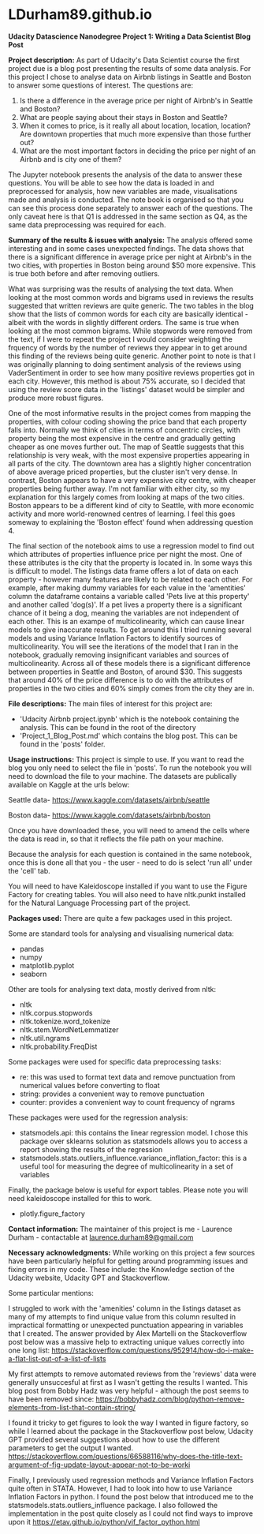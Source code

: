 # LDurham89.github.io

__Udacity Datascience Nanodegree Project 1: Writing a Data Scientist Blog Post__


__Project description:__ As part of Udacity's Data Scientist course the first project due is a blog post presenting the results of some data analysis.
For this project I chose to analyse data on Airbnb listings in Seattle and Boston to answer some questions of interest. The questions are:

1) Is there a difference in the average price per night of Airbnb's in Seattle and Boston?
2) What are people saying about their stays in Boston and Seattle?
3) When it comes to price, is it really all about location, location, location? Are downtown properties that much more expensive than those further out?
4) What are the most important factors in deciding the price per night of an Airbnb and is city one of them?

The Jupyter notebook presents the analysis of the data to answer these questions. You will be able to see how the data is loaded in and preprocessed
for analysis, how new variables are made, visualisations made and analysis is conducted. The note book is organised so that you can see this process done separately 
to answer each of the questions. The only caveat here is that Q1 is addressed in the same section as Q4, as the same data preprocessing was required for each.  

__Summary of the results & issues with analysis:__ The analysis offered some interesting and in some cases unexpected findings. The data shows that there is a 
significant difference in average price per night at Airbnb's in the two cities, with properties in Boston being around $50 more expensive. This is
true both before and after removing outliers.

What was surprising was the results of analysing the text data. When looking at the most common words and bigrams used in reviews the results
suggested that written reviews are quite generic. The two tables in the blog show that the lists of common words for each city are basically
identical - albeit with the words in slightly different orders. The same is true when looking at the most common bigrams. While stopwords were removed
from the text, if I were to repeat the project I would consider weighting the frquency of words by the number of reviews they appear in to get around this finding 
of the reviews being quite generic. Another point to note is that I was originally planning to doing sentiment analysis of the reviews using VaderSentiment in order to 
see how many positive reviews properties got in each city. However, this method is about 75% accurate, so I decided that using the review score data in the 'listings'
dataset would be simpler and produce more robust figures.

One of the most informative results in the project comes from mapping the properties, with colour coding showing the price band that each property
falls into. Normally we think of cities in terms of concentric circles, with property being the most expensive in the centre and gradually 
getting cheaper as one moves further out. The map of Seattle suggests that this relationship is very weak, with the most expensive properties
appearing in all parts of the city. The downtown area has a slightly higher concentration of above average priced properties, but the cluster
isn't very dense. In contrast, Boston appears to have a very expensive city centre, with cheaper properties being further away. I'm not familiar with
either city, so my explanation for this largely comes from looking at maps of the two cities. Boston appears to be a different kind of city to 
Seattle, with more economic activity and more world-renowned centres of learning. I feel this goes someway to explaining the 'Boston effect'
found when addressing question 4.

The final section of the notebook aims to use a regression model to find out which attributes of properties influence price per night the most.
One of these attributes is the city that the property is located in. In some ways this is difficult to model. The listings data frame offers
a lot of data on each property - however many features are likely to be related to each other. For example, after making dummy variables for
each value in the 'amentities' column the dataframe contains a variable called 'Pets live at this property' and another called 'dog(s)'. If a 
pet lives a property there is a significant chance of it being a dog, meaning the variables are not independent of each other. This is an exampe of multicolinearity,
which can cause linear models to give inaccurate results. To get around this I tried running several models and using Variance Inflation Factors
to identify sources of multicolinearity. You will see the iterations of the model that I ran in the notebook, gradually removing insignificant variables
and sources of multicolinearity. Across all of these models there is a significant difference between properties in Seattle and Boston, of around $30.
This suggests that around 40% of the price difference is to do with the attributes of properties in the two cities and 60% simply comes from the city they are in. 

__File descriptions:__ The main files of interest for this project are:
- 'Udacity Airbnb project.ipynb' which is the notebook containing the analysis. This can be found in the root of the directory
- 'Project_1_Blog_Post.md' which contains the blog post. This can be found in the 'posts' folder.
 
__Usage instructions:__ This project is simple to use. If you want to read the blog you only need to select the file in 'posts'. To run the notebook
you will need to download the file to your machine. The datasets are publically available on Kaggle at the urls below:

Seattle data-
https://www.kaggle.com/datasets/airbnb/seattle

Boston data-
https://www.kaggle.com/datasets/airbnb/boston

Once you have downloaded these, you will need to amend the cells where the data is read in, so that it reflects the file path on your machine.

Because the analysis for each question is contained in the same notebook, once this is done all that you - the user - need to do is select 'run all' under the 'cell' tab.

You will need to have Kaleidoscope installed if you want to use the Figure Factory for creating tables.
You will also need to have nltk.punkt installed for the Natural Language Processing part of the project.

__Packages used:__ There are quite a few packages used in this project.

Some are standard tools for analysing and visualising numerical data:
- pandas
- numpy
- matplotlib.pyplot
- seaborn

Other are tools for analysing text data, mostly derived from nltk:
- nltk
- nltk.corpus.stopwords
- nltk.tokenize.word_tokenize
- nltk.stem.WordNetLemmatizer
- nltk.util.ngrams
- nltk.probability.FreqDist

Some packages were used for specific data preprocessing tasks:

- re: this was used to format text data and remove punctuation from numerical values before converting to float
- string: provides a convenient way to remove punctuation
- counter: provides a convenient way to count frequency of ngrams

These packages were used for the regression analysis:
- statsmodels.api: this contains the linear regression model. I chose this package over sklearns solution as statsmodels allows you to access a report showing the results of the regression
- statsmodels.stats.outliers_influence.variance_inflation_factor: this is a useful tool for measuring the degree of multicolinearity in a set of variables

Finally, the package below is useful for export tables. Please note you will need kaleidoscope installed for this to work.
- plotly.figure_factory

__Contact information:__ The maintainer of this project is me - Laurence Durham - contactable at laurence.durham89@gmail.com

__Necessary acknowledgments:__ While working on this project a few sources have been particularly helpful for getting around programming issues
and fixing errors in my code. These include: the Knowledge section of the Udacity website, Udacity GPT and Stackoverflow.

Some particular mentions:

I struggled to work with the 'amenities' column in the listings dataset as many of my attempts to find unique value from this column resulted in impractical formatting or unexpected punctuation appearing in variables that I created. The answer provided by Alex Martelli on the Stackoverflow post below was a massive help to extracting unique values correctly into one long list:
https://stackoverflow.com/questions/952914/how-do-i-make-a-flat-list-out-of-a-list-of-lists

My first attempts to remove automated reviews from the 'reviews' data were generally unsuccesful at first as I wasn't getting the results I wanted.
This blog post from Bobby Hadz was very helpful - although the post seems to have been removed since:
https://bobbyhadz.com/blog/python-remove-elements-from-list-that-contain-string/

I found it tricky to get figures to look the way I wanted in figure factory, so while I learned about the package in the Stackoverflow post below, Udacity GPT provided several suggestions about how to use the different parameters to get the output I wanted.
https://stackoverflow.com/questions/66588116/why-does-the-title-text-argument-of-fig-update-layout-appear-not-to-be-worki

Finally, I previously used regression methods and Variance Inflation Factors quite often in STATA. However, I had to look into how to use Variance Inflation Factors in python. I found the post below that introduced me to the statsmodels.stats.outliers_influence package. I also followed the implementation in the post quite closely as I could not find ways to improve upon it
https://etav.github.io/python/vif_factor_python.html
